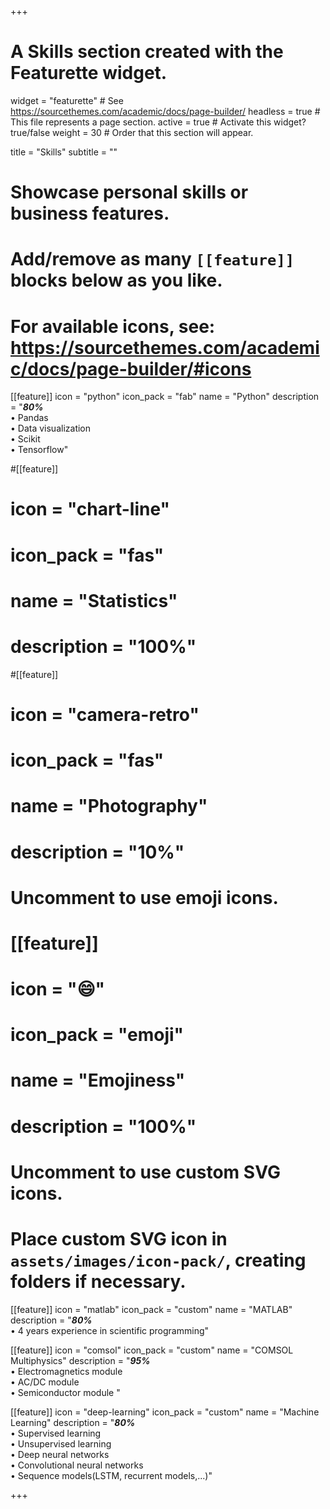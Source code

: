 +++
# A Skills section created with the Featurette widget.
widget = "featurette"  # See https://sourcethemes.com/academic/docs/page-builder/
headless = true  # This file represents a page section.
active = true  # Activate this widget? true/false
weight = 30  # Order that this section will appear.

title = "Skills"
subtitle = ""

# Showcase personal skills or business features.
#
# Add/remove as many `[[feature]]` blocks below as you like.
#
# For available icons, see: https://sourcethemes.com/academic/docs/page-builder/#icons

[[feature]]
  icon = "python"
  icon_pack = "fab"
  name = "Python"
  description = "***80%*** </br> • Pandas </br> • Data visualization </br> • Scikit </br> • Tensorflow"

#[[feature]]
#  icon = "chart-line"
#  icon_pack = "fas"
#  name = "Statistics"
#  description = "100%"  

#[[feature]]
#  icon = "camera-retro"
#  icon_pack = "fas"
#  name = "Photography"
#  description = "10%"

# Uncomment to use emoji icons.
# [[feature]]
#  icon = ":smile:"
#  icon_pack = "emoji"
#  name = "Emojiness"
#  description = "100%"  

# Uncomment to use custom SVG icons.
# Place custom SVG icon in `assets/images/icon-pack/`, creating folders if necessary.
 [[feature]]
  icon = "matlab"
  icon_pack = "custom"
  name = "MATLAB"
  description = "***80%*** </br> • 4 years experience in scientific programming"

  [[feature]]
   icon = "comsol"
   icon_pack = "custom"
   name = "COMSOL Multiphysics"
   description = "***95%*** </br> • Electromagnetics module </br> • AC/DC module </br> • Semiconductor module "

   [[feature]]
    icon = "deep-learning"
    icon_pack = "custom"
    name = "Machine Learning"
    description = "***80%*** </br> • Supervised learning </br> • Unsupervised learning </br> • Deep neural networks </br> • Convolutional neural networks </br> • Sequence models(LSTM, recurrent models,...)"

+++
